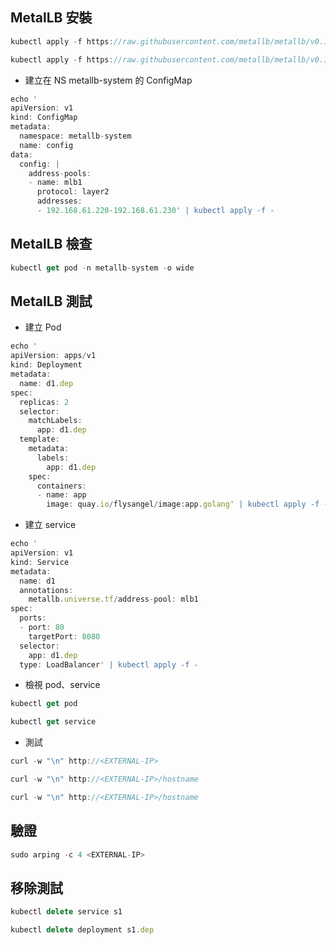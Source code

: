 ## MetalLB 安裝

```js
kubectl apply -f https://raw.githubusercontent.com/metallb/metallb/v0.12.1/manifests/namespace.yaml
```

```js
kubectl apply -f https://raw.githubusercontent.com/metallb/metallb/v0.12.1/manifests/metallb.yaml
```

* 建立在 NS metallb-system 的 ConfigMap
```js
echo '
apiVersion: v1
kind: ConfigMap
metadata:
  namespace: metallb-system
  name: config
data:
  config: |
    address-pools:
    - name: mlb1
      protocol: layer2
      addresses:
      - 192.168.61.220-192.168.61.230' | kubectl apply -f -
```

## MetalLB 檢查
```js
kubectl get pod -n metallb-system -o wide
```

## MetalLB 測試
* 建立 Pod
```js
echo '
apiVersion: apps/v1
kind: Deployment
metadata:
  name: d1.dep
spec:
  replicas: 2
  selector:
    matchLabels:
      app: d1.dep
  template:
    metadata:
      labels:
        app: d1.dep
    spec:
      containers:
      - name: app
        image: quay.io/flysangel/image:app.golang' | kubectl apply -f -
```

* 建立 service
```js
echo '
apiVersion: v1
kind: Service
metadata:
  name: d1
  annotations:
    metallb.universe.tf/address-pool: mlb1
spec:
  ports:
  - port: 80
    targetPort: 8080
  selector:
    app: d1.dep
  type: LoadBalancer' | kubectl apply -f -
```
* 檢視 pod、service
```js
kubectl get pod
```
```js
kubectl get service
```
* 測試
```js
curl -w "\n" http://<EXTERNAL-IP>
```
```js
curl -w "\n" http://<EXTERNAL-IP>/hostname
```
```js
curl -w "\n" http://<EXTERNAL-IP>/hostname
```

## 驗證
```js
sudo arping -c 4 <EXTERNAL-IP>
```

## 移除測試
```js
kubectl delete service s1
```
```js
kubectl delete deployment s1.dep
```

